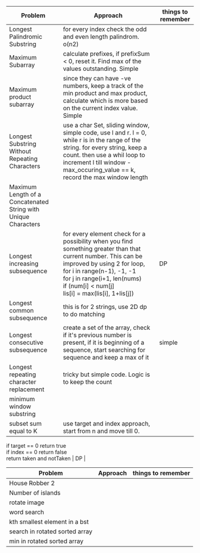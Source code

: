 |  Problem | Approach  |  things to remember |
| - | - | - |
| Longest Palindromic Substring  | for every index check the odd and even length palindrom. o(n2)  |   |
| Maximum Subarray  | calculate prefixes, if prefixSum < 0, reset it. Find max of the values outstanding. Simple |   |
| Maximum product subarray| since they can have -ve numbers, keep a track of the min product and max product, calculate which is more based on the current index value. Simple | |
| Longest Substring Without Repeating Characters  |  use a char Set, sliding window, simple code, use l and r. l = 0, while r is in the range of the string. for every string, keep a count. then use a whil loop to increment l till window - max_occuring_value == k, record the max window length|   |
| Maximum Length of a Concatenated String with Unique Characters | | |
| Longest increasing subsequence  | for every element check for a possibility when you find something greater than that current number. This can be improved by using 2 for loop, <br />for i in range(n-1), -1, -1 <br /> for j in range(i+1, len(nums) <br />if (num[i] < num[j] <br />lis[i] = max(lis[i], 1+lis[j]) | DP |
| Longest common subsequence | this is for 2 strings, use 2D dp to do matching | |
| Longest consecutive subsequence | create a set of the array, check if it's previous number is present, if it is beginning of a sequence, start searching for sequence and keep a max of it| simple |
| Longest repeating character replacement| tricky but simple code. Logic is to keep the count| |
| minimum window substring | | |
| subset sum equal to K | use target and index approach, start from n and move till 0. <br />
if target == 0 return true  <br />
if index == 0 return false  <br />
return taken and notTaken | DP |

|  Problem | Approach  |  things to remember |
| - | - | - |
|House Robber 2 | | |
| Number of islands| | |
| rotate image| | |
|word search | | |
| kth smallest element in a bst| | | 
| search in rotated sorted array| | |
| min in rotated sorted array| | |




